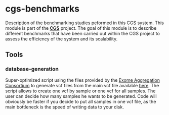 # cgs-benchmarks
Description of the benchmarking studies peformed in this CGS system. This module is part of the [**CGS**](https://github.com/jpoullet2000/cgs) project. The goal of this module is to describe different benchmarks that have been carried out within the CGS project to assess the efficiency of the system and its scalability. 

## Tools

### database-generation
Super-optimized script using the files provided by the [Exome Aggregation Consortium](http://exac.broadinstitute.org/) to generate vcf files from the main vcf file available [here](ftp://ftp.broadinstitute.org/pub/ExAC_release/release0.3/). The script allows to create one vcf by sample or one vcf for all samples. The user can decide how many samples he wants to be generated. Code will obviously be faster if you decide to put all samples in one vcf file, as the main bottleneck is the speed of writing data to your disk.